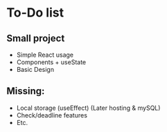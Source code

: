 # To-Do list
## Small project
- Simple React usage
- Components + useState
- Basic Design

## Missing:
- Local storage (useEffect) (Later hosting & mySQL)
- Check/deadline features
- Etc.
